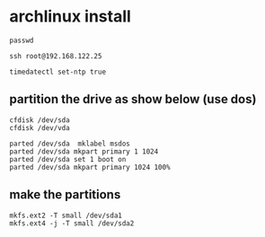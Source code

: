 # archlinux install

```
passwd
```

```
ssh root@192.168.122.25
```

```
timedatectl set-ntp true
```


## partition the drive as show below (use dos)
```
cfdisk /dev/sda
cfdisk /dev/vda

parted /dev/sda  mklabel msdos
parted /dev/sda mkpart primary 1 1024
parted /dev/sda set 1 boot on
parted /dev/sda mkpart primary 1024 100%
```


## make the partitions
```
mkfs.ext2 -T small /dev/sda1
mkfs.ext4 -j -T small /dev/sda2
```
